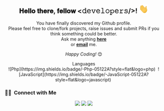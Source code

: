 <div align="center">
<h2> 𝐇𝐞𝐥𝐥𝐨 𝐭𝐡𝐞𝐫𝐞, 𝐟𝐞𝐥𝐥𝐨𝐰 <𝚍𝚎𝚟𝚎𝚕𝚘𝚙𝚎𝚛𝚜/>! <img src="https://github.com/ABSphreak/ABSphreak/blob/master/gifs/Hi.gif" width="30px"></h2>
</div>

<div align="center">

You have finally discovered my Github profile. <br>
Please feel free to clone/fork projects, raise issues and submit PRs if you think something could be better. <br>
Ask me anything <a href="https://github.com/DevElias/DevElias/issues/new"><b>here</b></a><br>
or <a href="mailto:eliasv.lima@yahoo.com.br"><b>email</b></a> me.

<i>Happy Coding!</i> 😊

</div>

<div align="center">
  Languages <br>
  ![Php](https://img.shields.io/badge/-Php-05122A?style=flat&logo=php)&nbsp;
  ![JavaScript](https://img.shields.io/badge/-JavaScript-05122A?style=flat&logo=javascript)&nbsp;
</div>



### 🤝🏻 &nbsp;Connect with Me

<p align="center">
<a href="https://www.linkedin.com/in/elias-lima-750a35155/"><img src="https://img.shields.io/badge/-Elias%20Lima-0077B5?style=flat&logo=Linkedin&logoColor=white"/></a>
<a href="mailto:eliasv.lima@yahoo.com.br"><img src="https://img.shields.io/badge/-eliasv.lima@yahoo.com.br-D14836?style=flat&logo=Gmail&logoColor=white"/></a>
<a href="https://www.facebook.com/elias.patricio.315"><img src="https://img.shields.io/badge/-Elias%20Lima-1877F2?style=flat&logo=Facebook&logoColor=white"/></a>
</p>


